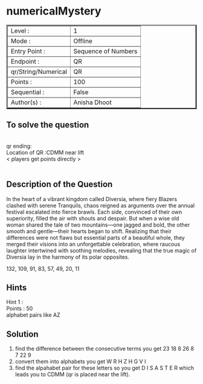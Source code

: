 # numericalMystery

<table border=3 >
<tr>    
    <td> Level : </td>
    <td> 1 </td>
</tr>
<tr>
    <td>Mode : </td>
    <td>Offline</td>
</tr>
<tr>
    <td> Entry Point : </td>
    <td> Sequence of Numbers </td>
</tr>
<tr>
    <td> Endpoint :</td>
    <td> QR </td>
</tr>
<tr>
    <td>qr/String/Numerical</td>
    <td> QR </td>
</tr>
<tr>
    <td>Points : </td>
    <td> 100 </td>
</tr>
<tr>
    <td>Sequential : </td>
    <td>False</td>
</tr>
<tr>
    <td>Author(s) : </td>
    <td> Anisha Dhoot </td>
</tr>
</table>

## To solve the question

<br>
qr ending:
<br>
    Location of QR :CDMM near lift  <br>
    < players get points directly > <br> <br>

## Description of the Question

In the heart of a vibrant kingdom called Diversia, where fiery Blazers clashed with serene Tranquils, chaos reigned as arguments over the annual festival escalated into fierce brawls. Each side, convinced of their own superiority, filled the air with shouts and despair. But when a wise old woman shared the tale of two mountains—one jagged and bold, the other smooth and gentle—their hearts began to shift. Realizing that their differences were not flaws but essential parts of a beautiful whole, they merged their visions into an unforgettable celebration, where raucous laughter intertwined with soothing melodies, revealing that the true magic of Diversia lay in the harmony of its polar opposites.

132, 109, 91, 83, 57, 49, 20, 11

## Hints

Hint 1 : <br>
Points : 50<br>
alphabet pairs like AZ<br>

## Solution

1. find the difference between the consecutive terms
   you get 23 18 8 26 8 7 22 9
2. convert them into alphabets
   you get W R H Z H G V I
3. find the alpahabet pair for these letters
   so you get D I S A S T E R which leads you to CDMM (qr is placed near the lift).
